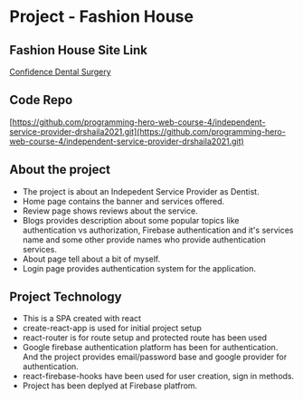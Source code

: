 # Project - Fashion House

## Fashion House Site Link

[Confidence Dental Surgery](..)

## Code Repo

[https://github.com/programming-hero-web-course-4/independent-service-provider-drshaila2021.git](https://github.com/programming-hero-web-course-4/independent-service-provider-drshaila2021.git)

## About the project

- The project is about an Indepedent Service Provider as Dentist.
- Home page contains the banner and services offered.
- Review page shows reviews about the service.
- Blogs provides description about some popular topics like authentication vs authorization, Firebase authentication and it's services name and some other provide names who provide authentication services.
- About page tell about a bit of myself.
- Login page provides authentication system for the application.

## Project Technology

- This is a SPA created with react
- create-react-app is used for initial project setup
- react-router is for route setup and protected route has been used
- Google firebase authentication platform has been for authentication. And the project provides email/password base and google provider for authentication.
- react-firebase-hooks have been used for user creation, sign in methods.
- Project has been deplyed at Firebase platfrom.
